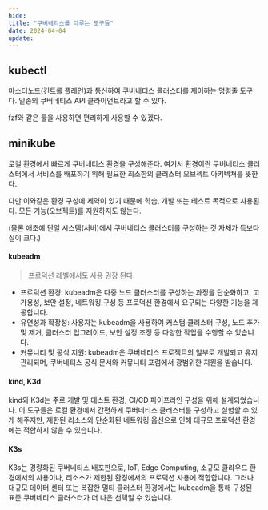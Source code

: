 ```yaml
---
hide:
title: "쿠버네티스를 다루는 도구들"
date: 2024-04-04
update:
---
```


## kubectl

마스터노드(컨트롤 플레인)과 통신하여 쿠버네티스 클러스터를 제어하는 명령줄 도구다. 일종의 쿠버네티스 API 클라이언트라고 할 수 있다.

fzf와 같은 툴을 사용하면 편리하게 사용할 수 있겠다.

## minikube

로컬 환경에서 빠르게 쿠버네티스 환경을 구성해준다. 여기서 환경이란 쿠버네티스 클러스터에서 서비스를 배포하기 위해 필요한 최소한의 클러스터 오브젝트 아키텍쳐를 뜻한다.

다만 이와같은 환경 구성에 제약이 있기 때문에 학습, 개발 또는 테스트 목적으로 사용된다. 모든 기능(오브젝트)를 지원하지도 않는다.

(물론 애초에 단일 시스템(서버)에서 쿠버네티스 클러스터를 구성하는 것 자체가 득보다 실이 크다.)

#### kubeadm

> 프로덕션 레벨에서도 사용 권장 된다.

- 프로덕션 환경: kubeadm은 다중 노드 클러스터를 구성하는 과정을 단순화하고, 고가용성, 보안 설정, 네트워킹 구성 등 프로덕션 환경에서 요구되는 다양한 기능을 제공합니다.
- 유연성과 확장성: 사용자는 kubeadm을 사용하여 커스텀 클러스터 구성, 노드 추가 및 제거, 클러스터 업그레이드, 보안 설정 조정 등 다양한 작업을 수행할 수 있습니다.
- 커뮤니티 및 공식 지원: kubeadm은 쿠버네티스 프로젝트의 일부로 개발되고 유지 관리되며, 쿠버네티스 공식 문서와 커뮤니티 포럼에서 광범위한 지원을 받습니다.

#### kind, K3d

kind와 K3d는 주로 개발 및 테스트 환경, CI/CD 파이프라인 구성을 위해 설계되었습니다. 이 도구들은 로컬 환경에서 간편하게 쿠버네티스 클러스터를 구성하고 실험할 수 있게 해주지만, 제한된 리소스와 단순화된 네트워킹 옵션으로 인해 대규모 프로덕션 환경에는 적합하지 않을 수 있습니다.

#### K3s

K3s는 경량화된 쿠버네티스 배포판으로, IoT, Edge Computing, 소규모 클라우드 환경에서의 사용이나, 리소스가 제한된 환경에서의 프로덕션 사용에 적합합니다. 그러나 대규모 데이터 센터 또는 복잡한 멀티 클러스터 환경에서는 kubeadm을 통해 구성된 표준 쿠버네티스 클러스터가 더 나은 선택일 수 있습니다.
